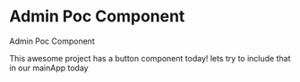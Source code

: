 # Admin Poc Component

Admin Poc Component

This awesome project has a button component today!
lets try to include that in our mainApp today
